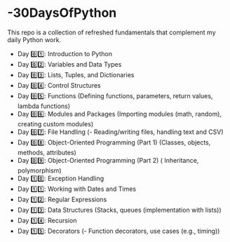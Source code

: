 # -30DaysOfPython
This repo is a collection of refreshed fundamentals that complement my daily Python work.

- Day 0️⃣1️⃣: Introduction to Python
- Day 0️⃣2️⃣: Variables and Data Types
- Day 0️⃣3️⃣: Lists, Tuples, and Dictionaries
- Day 0️⃣4️⃣: Control Structures
- Day 0️⃣5️⃣: Functions (Defining functions, parameters, return values, lambda functions)
- Day 0️⃣6️⃣: Modules and Packages (Importing modules (math, random), creating custom modules)
- Day 0️⃣7️⃣: File Handling (- Reading/writing files, handling text and CSV)
- Day 0️⃣8️⃣: Object-Oriented Programming (Part 1) (Classes, objects, methods, attributes)
- Day 0️⃣9️⃣: Object-Oriented Programming (Part 2) ( Inheritance, polymorphism)
- Day 1️⃣0️⃣: Exception Handling
- Day 1️⃣1️⃣: Working with Dates and Times
- Day 1️⃣2️⃣: Regular Expressions
- Day 1️⃣3️⃣: Data Structures (Stacks, queues (implementation with lists))
- Day 1️⃣4️⃣: Recursion
- Day 1️⃣5️⃣: Decorators (-  Function decorators, use cases (e.g., timing))
